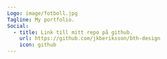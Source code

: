 ```yaml
---
Logo: image/fotboll.jpg
Tagline: My portfolio.
Social:
  - title: Link till mitt repo på github.
    url: https://github.com/jkberiksson/bth-design
    icon: github
---
```

